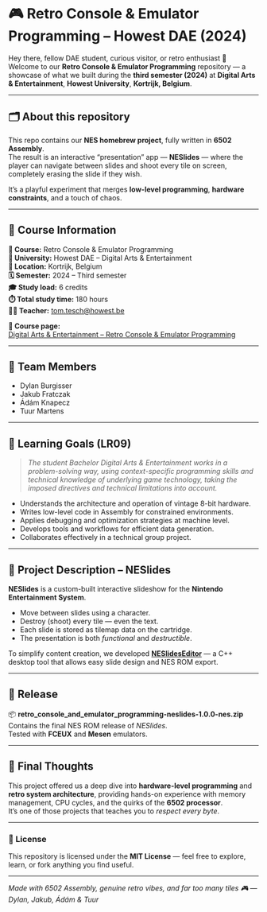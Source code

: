 # 🎮 Retro Console & Emulator Programming – Howest DAE (2024)

Hey there, fellow DAE student, curious visitor, or retro enthusiast 👋  
Welcome to our **Retro Console & Emulator Programming** repository — a showcase of what we built during the **third semester (2024)** at **Digital Arts & Entertainment**, **Howest University**, **Kortrijk, Belgium**.

---

## 🗂️ About this repository

This repo contains our **NES homebrew project**, fully written in **6502 Assembly**.  
The result is an interactive “presentation” app — **NESlides** — where the player can navigate between slides and shoot every tile on screen, completely erasing the slide if they wish.

It’s a playful experiment that merges **low-level programming**, **hardware constraints**, and a touch of chaos.

---

## 🧱 Course Information

**📘 Course:** Retro Console & Emulator Programming  
**🏫 University:** Howest DAE – Digital Arts & Entertainment  
**📍 Location:** Kortrijk, Belgium  
**🗓️ Semester:** 2024 – Third semester  
**🎓 Study load:** 6 credits  
**⏱️ Total study time:** 180 hours  
**👨‍🏫 Teacher:** tom.tesch@howest.be  

**📄 Course page:**  
[Digital Arts & Entertainment – Retro Console & Emulator Programming](https://www.digitalartsandentertainment.be/page/372/%5BElective%5D+Retro+Console+%26+Emulator+Programming)

---

## 👥 Team Members

- Dylan Burgisser  
- Jakub Fratczak  
- Ádám Knapecz  
- Tuur Martens  

---

## 🎯 Learning Goals (LR09)

> *The student Bachelor Digital Arts & Entertainment works in a problem-solving way, using context-specific programming skills and technical knowledge of underlying game technology, taking the imposed directives and technical limitations into account.*

- Understands the architecture and operation of vintage 8-bit hardware.  
- Writes low-level code in Assembly for constrained environments.  
- Applies debugging and optimization strategies at machine level.  
- Develops tools and workflows for efficient data generation.  
- Collaborates effectively in a technical group project.

---

## 🧩 Project Description – NESlides

**NESlides** is a custom-built interactive slideshow for the **Nintendo Entertainment System**.  
- Move between slides using a character.  
- Destroy (shoot) every tile — even the text.  
- Each slide is stored as tilemap data on the cartridge.  
- The presentation is both *functional* and *destructible*.

To simplify content creation, we developed **[NESlidesEditor](https://github.com/JohnyTheCarrot/NESlidesEditor)** — a C++ desktop tool that allows easy slide design and NES ROM export.

---

## 🚀 Release

📦 **retro_console_and_emulator_programming-neslides-1.0.0-nes.zip**  
Contains the final NES ROM release of *NESlides*.  
Tested with **FCEUX** and **Mesen** emulators.

---

## 🧠 Final Thoughts

This project offered us a deep dive into **hardware-level programming** and **retro system architecture**, providing hands-on experience with memory management, CPU cycles, and the quirks of the **6502 processor**.  
It’s one of those projects that teaches you to *respect every byte*.

---

### 🪪 License
This repository is licensed under the **MIT License** — feel free to explore, learn, or fork anything you find useful.

---

*Made with 6502 Assembly, genuine retro vibes, and far too many tiles 🎮 — Dylan, Jakub, Ádám & Tuur*
